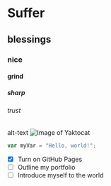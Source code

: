 # Suffer
## blessings
### nice
#### grind
##### sharp
###### trust
alt-text ![Image of Yaktocat](https://octodex.github.com/images/yaktocat.png)
``` javascript
var myVar = "Hello, world!";
```
- [x] Turn on GitHub Pages
- [ ] Outline my portfolio
- [ ] Introduce myself to the world
